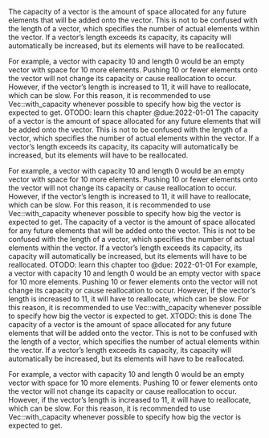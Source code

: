 The capacity of a vector is the amount of space allocated for any future elements that will be added onto the vector. This is not to be confused with the length of a vector, which specifies the number of actual elements within the vector. 
If a vector’s length exceeds its capacity, its capacity will automatically be increased, but its elements will have to be reallocated.

For example, a vector with capacity 10 and length 0 would be an empty vector with space for 10 more elements. 
Pushing 10 or fewer elements onto the vector will not change its capacity or cause reallocation to occur. 
However, if the vector’s length is increased to 11, it will have to reallocate, which can be slow. 
For this reason, it is recommended to use Vec::with_capacity whenever possible to specify how big the vector is expected to get.
OTODO: learn this chapter @due:2022-01-01
The capacity of a vector is the amount of space allocated for any future elements that will be added onto the vector. This is not to be confused with the length of a vector, which specifies the number of actual elements within the vector. 
If a vector’s length exceeds its capacity, its capacity will automatically be increased, but its elements will have to be reallocated.

For example, a vector with capacity 10 and length 0 would be an empty vector with space for 10 more elements. 
Pushing 10 or fewer elements onto the vector will not change its capacity or cause reallocation to occur. 
However, if the vector’s length is increased to 11, it will have to reallocate, which can be slow. 
For this reason, it is recommended to use Vec::with_capacity whenever possible to specify how big the vector is expected to get.
The capacity of a vector is the amount of space allocated for any future elements that will be added onto the vector. This is not to be confused with the length of a vector, which specifies the number of actual elements within the vector. 
If a vector’s length exceeds its capacity, its capacity will automatically be increased, but its elements will have to be reallocated.
OTODO: learn this chapter too @due: 2022-01-01
For example, a vector with capacity 10 and length 0 would be an empty vector with space for 10 more elements. 
Pushing 10 or fewer elements onto the vector will not change its capacity or cause reallocation to occur. 
However, if the vector’s length is increased to 11, it will have to reallocate, which can be slow. 
For this reason, it is recommended to use Vec::with_capacity whenever possible to specify how big the vector is expected to get.
XTODO: this is done
The capacity of a vector is the amount of space allocated for any future elements that will be added onto the vector. This is not to be confused with the length of a vector, which specifies the number of actual elements within the vector. 
If a vector’s length exceeds its capacity, its capacity will automatically be increased, but its elements will have to be reallocated.

For example, a vector with capacity 10 and length 0 would be an empty vector with space for 10 more elements. 
Pushing 10 or fewer elements onto the vector will not change its capacity or cause reallocation to occur. 
However, if the vector’s length is increased to 11, it will have to reallocate, which can be slow. 
For this reason, it is recommended to use Vec::with_capacity whenever possible to specify how big the vector is expected to get.